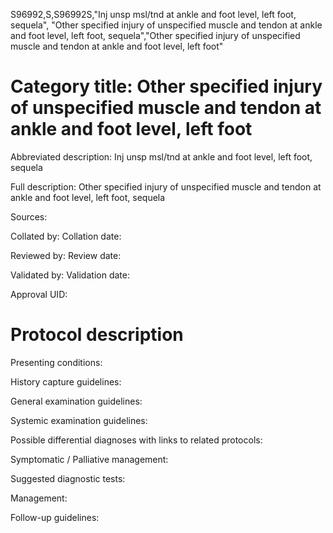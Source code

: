 S96992,S,S96992S,"Inj unsp msl/tnd at ankle and foot level, left foot, sequela", "Other specified injury of unspecified muscle and tendon at ankle and foot level, left foot, sequela","Other specified injury of unspecified muscle and tendon at ankle and foot level, left foot"
# Category title: Other specified injury of unspecified muscle and tendon at ankle and foot level, left foot

Abbreviated description: Inj unsp msl/tnd at ankle and foot level, left foot, sequela

Full description: Other specified injury of unspecified muscle and tendon at ankle and foot level, left foot, sequela

Sources:

Collated by:
Collation date:

Reviewed by:
Review date:

Validated by:
Validation date:

Approval UID:

# Protocol description

Presenting conditions:

History capture guidelines:

General examination guidelines:

Systemic examination guidelines:

Possible differential diagnoses with links to related protocols:

Symptomatic / Palliative management:

Suggested diagnostic tests:

Management:

Follow-up guidelines:
